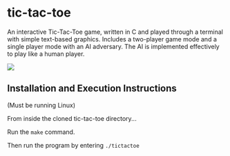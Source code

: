 # tic-tac-toe
An interactive Tic-Tac-Toe game, written in C and played through a terminal with simple text-based graphics. Includes a two-player game mode and a single player mode with an AI adversary. The AI is implemented effectively to play like a human player.

![](tic-tac-toe.gif)

## Installation and Execution Instructions
(Must be running Linux)

From inside the cloned tic-tac-toe directory...

Run the `make` command.

Then run the program by entering `./tictactoe`
